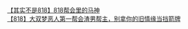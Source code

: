 [【其实不是818】818帮会里的马神](http://tieba.baidu.com/p/2480854134?see_lz=1&pn=)   
[【818】大双梦恶人第一帮会渣男帮主，别拿你的旧情缘当挡箭牌](http://tieba.baidu.com/p/2478930287?see_lz=1&pn=)   
